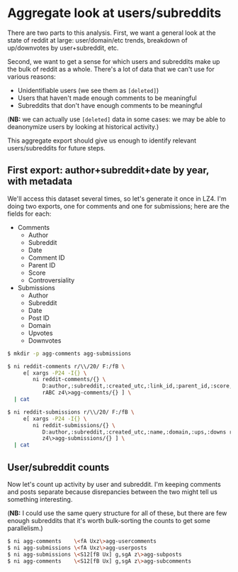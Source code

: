 # Aggregate look at users/subreddits
There are two parts to this analysis. First, we want a general look at the state
of reddit at large: user/domain/etc trends, breakdown of up/downvotes by
user+subreddit, etc.

Second, we want to get a sense for which users and subreddits make up the bulk
of reddit as a whole. There's a lot of data that we can't use for various
reasons:

- Unidentifiable users (we see them as `[deleted]`)
- Users that haven't made enough comments to be meaningful
- Subreddits that don't have enough comments to be meaningful

(**NB:** we can actually use `[deleted]` data in some cases: we may be able to
deanonymize users by looking at historical activity.)

This aggregate export should give us enough to identify relevant
users/subreddits for future steps.

## First export: author+subreddit+date by year, with metadata
We'll access this dataset several times, so let's generate it once in LZ4. I'm
doing two exports, one for comments and one for submissions; here are the fields
for each:

- Comments
    - Author
    - Subreddit
    - Date
    - Comment ID
    - Parent ID
    - Score
    - Controversiality
- Submissions
    - Author
    - Subreddit
    - Date
    - Post ID
    - Domain
    - Upvotes
    - Downvotes

```sh
$ mkdir -p agg-comments agg-submissions

$ ni reddit-comments r/\\/20/ F:/fB \
     e[ xargs -P24 -I{} \
        ni reddit-comments/{} \
           D:author,:subreddit,:created_utc,:link_id,:parent_id,:score,:controversiality \
           rABC z4\>agg-comments/{} ] \
  | cat

$ ni reddit-submissions r/\\/20/ F:/fB \
     e[ xargs -P24 -I{} \
        ni reddit-submissions/{} \
           D:author,:subreddit,:created_utc,:name,:domain,:ups,:downs rABC \
           z4\>agg-submissions/{} ] \
  | cat
```

## User/subreddit counts
Now let's count up activity by user and subreddit. I'm keeping comments and
posts separate because disrepancies between the two might tell us something
interesting.

(**NB:** I could use the same query structure for all of these, but there are
few enough subreddits that it's worth bulk-sorting the counts to get some
parallelism.)

```sh
$ ni agg-comments    \<fA Uxz\>agg-usercomments
$ ni agg-submissions \<fA Uxz\>agg-userposts
$ ni agg-submissions \<S12[fB Ux] g,sgA z\>agg-subposts
$ ni agg-comments    \<S12[fB Ux] g,sgA z\>agg-subcomments
```
